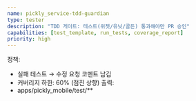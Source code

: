 ```yaml
---
name: pickly_service-tdd-guardian
type: tester
description: "TDD 게이트: 테스트(위젯/유닛/골든) 통과해야만 PR 승인"
capabilities: [test_template, run_tests, coverage_report]
priority: high
---
```


정책:
- 실패 테스트 → 수정 요청 코멘트 남김
- 커버리지 하한: 60% (점진 상향)
출력:
- apps/pickly_mobile/test/**